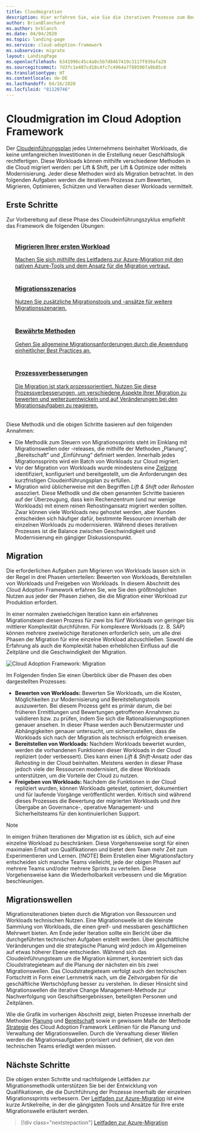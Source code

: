 ```yaml
---
title: Cloudmigration
description: Hier erfahren Sie, wie Sie die iterativen Prozesse zum Bewerten, Migrieren, Optimieren, Schützen und Verwalten der Workloads einrichten, die Sie zur Cloud migrieren möchten.
author: BrianBlanchard
ms.author: brblanch
ms.date: 04/04/2020
ms.topic: landing-page
ms.service: cloud-adoption-framework
ms.subservice: migrate
layout: LandingPage
ms.openlocfilehash: b341996c45c4a0c5b7d8467419c3117f939afa20
ms.sourcegitcommit: 7d3fc1e407cd18c4fc7c4964a77885907a9b85c0
ms.translationtype: HT
ms.contentlocale: de-DE
ms.lasthandoff: 04/16/2020
ms.locfileid: "81120746"
---
```

# <a name="cloud-migration-in-the-cloud-adoption-framework"></a>Cloudmigration im Cloud Adoption Framework

Der [Cloudeinführungsplan](../plan/index.md) jedes Unternehmens beinhaltet Workloads, die keine umfangreichen Investitionen in die Erstellung neuer Geschäftslogik rechtfertigen. Diese Workloads können mithilfe verschiedener Methoden in die Cloud migriert werden: per Lift & Shift, per Lift & Optimize oder mittels Modernisierung. Jeder diese Methoden wird als Migration betrachtet. In den folgenden Aufgaben werden die iterativen Prozesse zum Bewerten, Migrieren, Optimieren, Schützen und Verwalten dieser Workloads vermittelt.

## <a name="getting-started"></a>Erste Schritte

Zur Vorbereitung auf diese Phase des Cloudeinführungszyklus empfiehlt das Framework die folgenden Übungen:

<!-- markdownlint-disable MD033 -->
<ul class="panelContent cardsF">
    <li style="display: flex; flex-direction: column;">
        <a href="./azure-migration-guide/index.md">
            <div class="cardSize">
                <div class="cardPadding" style="padding-bottom:10px;">
                    <div class="card" style="padding-bottom:10px;">
                        <div class="cardImageOuter">
                            <div class="cardImage">
                                <img alt="" src="../_images/icons/1.png" data-linktype="external">
                            </div>
                        </div>
                        <div class="cardText" style="padding-left:0px;">
                            <h3>Migrieren Ihrer ersten Workload</h3>
Machen Sie sich mithilfe des Leitfadens zur Azure-Migration mit den nativen Azure-Tools und dem Ansatz für die Migration vertraut.
                        </div>
                    </div>
                </div>
            </div>
        </a>
    </li>
    <li style="display: flex; flex-direction: column;">
        <a href="./azure-best-practices/index.md">
            <div class="cardSize">
                <div class="cardPadding" style="padding-bottom:10px;">
                    <div class="card" style="padding-bottom:10px;">
                        <div class="cardImageOuter">
                            <div class="cardImage">
                                <img alt="" src="../_images/icons/2.png" data-linktype="external">
                            </div>
                        </div>
                        <div class="cardText" style="padding-left:0px;">
                            <h3>Migrationsszenarios</h3>
Nutzen Sie zusätzliche Migrationstools und -ansätze für weitere Migrationsszenarien.
                        </div>
                    </div>
                </div>
            </div>
        </a>
    </li>
    <li style="display: flex; flex-direction: column;">
        <a href="./azure-best-practices/index.md">
            <div class="cardSize">
                <div class="cardPadding" style="padding-bottom:10px;">
                    <div class="card" style="padding-bottom:10px;">
                        <div class="cardImageOuter">
                            <div class="cardImage">
                                <img alt="" src="../_images/icons/3.png" data-linktype="external">
                            </div>
                        </div>
                        <div class="cardText" style="padding-left:0px;">
                            <h3>Bewährte Methoden</h3>
Gehen Sie allgemeine Migrationsanforderungen durch die Anwendung einheitlicher Best Practices an.
                        </div>
                    </div>
                </div>
            </div>
        </a>
    </li>
    <li style="display: flex; flex-direction: column;">
        <a href="./migration-considerations/index.md">
            <div class="cardSize">
                <div class="cardPadding" style="padding-bottom:10px;">
                    <div class="card" style="padding-bottom:10px;">
                        <div class="cardImageOuter">
                            <div class="cardImage">
                                <img alt="" src="../_images/icons/4.png" data-linktype="external">
                            </div>
                        </div>
                        <div class="cardText" style="padding-left:0px;">
                            <h3>Prozessverbesserungen</h3>
Die Migration ist stark prozessorientiert. Nutzen Sie diese Prozessverbesserungen, um verschiedene Aspekte Ihrer Migration zu bewerten und weiterzuentwickeln und auf Veränderungen bei den Migrationsaufgaben zu reagieren.
                        </div>
                    </div>
                </div>
            </div>
        </a>
    </li>
</ul>
<!-- markdownlint-enable MD033 -->

Diese Methodik und die obigen Schritte basieren auf den folgenden Annahmen:

- Die Methodik zum Steuern von Migrationssprints steht im Einklang mit Migrationswellen oder -releases, die mithilfe der Methoden „Planung“, „Bereitschaft“ und „Einführung“ definiert werden. Innerhalb jedes Migrationssprints wird ein Batch von Workloads zur Cloud migriert.
- Vor der Migration von Workloads wurde mindestens eine [Zielzone](../ready/index.md) identifiziert, konfiguriert und bereitgestellt, um die Anforderungen des kurzfristigen Cloudeinführungsplan zu erfüllen.
- Migration wird üblicherweise mit den Begriffen _Lift & Shift_ oder _Rehosten_ assoziiert. Diese Methodik und die oben genannten Schritte basieren auf der Überzeugung, dass kein Rechenzentrum (und nur wenige Workloads) mit einem reinen Rehostingansatz migriert werden sollten. Zwar können viele Workloads neu gehostet werden, aber Kunden entscheiden sich häufiger dafür, bestimmte Ressourcen innerhalb der einzelnen Workloads zu modernisieren. Während dieses iterativen Prozesses ist die Balance zwischen Geschwindigkeit und Modernisierung ein gängiger Diskussionspunkt.

## <a name="migration-effort"></a>Migration

Die erforderlichen Aufgaben zum Migrieren von Workloads lassen sich in der Regel in drei Phasen unterteilen: Bewerten von Workloads, Bereitstellen von Workloads und Freigeben von Workloads. In diesem Abschnitt des Cloud Adoption Framework erfahren Sie, wie Sie den größtmöglichen Nutzen aus jeder der Phasen ziehen, die die Migration einer Workload zur Produktion erfordert.

In einer normalen zweiwöchigen Iteration kann ein erfahrenes Migrationsteam diesen Prozess für zwei bis fünf Workloads von geringer bis mittlerer Komplexität durchführen. Für komplexere Workloads (z. B. SAP) können mehrere zweiwöchige Iterationen erforderlich sein, um alle drei Phasen der Migration für eine einzelne Workload abzuschließen. Sowohl die Erfahrung als auch die Komplexität haben erheblichen Einfluss auf die Zeitpläne und die Geschwindigkeit der Migration.

![Cloud Adoption Framework: Migration](../_images/migrate/methodology.png)

Im Folgenden finden Sie einen Überblick über die Phasen des oben dargestellten Prozesses:

- **Bewerten von Workloads:** Bewerten Sie Workloads, um die Kosten, Möglichkeiten zur Modernisierung und Bereitstellungstools auszuwerten. Bei diesem Prozess geht es primär darum, die bei früheren Ermittlungen und Bewertungen getroffenen Annahmen zu validieren bzw. zu prüfen, indem Sie sich die Rationalisierungsoptionen genauer ansehen. In dieser Phase werden auch Benutzermuster und Abhängigkeiten genauer untersucht, um sicherzustellen, dass die Workloads sich nach der Migration als technisch erfolgreich erweisen.
- **Bereitstellen von Workloads:** Nachdem Workloads bewertet wurden, werden die vorhandenen Funktionen dieser Workloads in der Cloud repliziert (oder verbessert). Dies kann einen _Lift & Shift_-Ansatz oder das _Rehosting_ in der Cloud beinhalten. Meistens werden in dieser Phase jedoch viele der Ressourcen modernisiert, die diese Workloads unterstützen, um die Vorteile der Cloud zu nutzen.
- **Freigeben von Workloads:** Nachdem die Funktionen in der Cloud repliziert wurden, können Workloads getestet, optimiert, dokumentiert und für laufende Vorgänge veröffentlicht werden. Kritisch sind während dieses Prozesses die Bewertung der migrierten Workloads und ihre Übergabe an Governance-, operative Management- und Sicherheitsteams für den kontinuierlichen Support.

> [!NOTE]
> In einigen frühen Iterationen der Migration ist es üblich, sich auf eine einzelne Workload zu beschränken. Diese Vorgehensweise sorgt für einen maximalen Erhalt von Qualifikationen und bietet dem Team mehr Zeit zum Experimentieren und Lernen.
> [!NOTE]
> Beim Erstellen einer Migrationsfactory entscheiden sich manche Teams vielleicht, jede der obigen Phasen auf mehrere Teams und/oder mehrere Sprints zu verteilen. Diese Vorgehensweise kann die Wiederholbarkeit verbessern und die Migration beschleunigen.

## <a name="migration-waves"></a>Migrationswellen

Migrationsiterationen bieten durch die Migration von Ressourcen und Workloads technischen Nutzen. Eine Migrationswelle ist die kleinste Sammlung von Workloads, die einen greif- und messbaren geschäftlichen Mehrwert bieten. Am Ende jeder Iteration sollte ein Bericht über die durchgeführten technischen Aufgaben erstellt werden. Über geschäftliche Veränderungen und die strategische Planung wird jedoch im Allgemeinen auf etwas höherer Ebene entschieden. Während sich das Cloudeinführungsteam um die Migration kümmert, konzentriert sich das Cloudstrategieteam auf die Planung der nächsten ein bis zwei Migrationswellen. Das Cloudstrategieteam verfolgt auch den technischen Fortschritt in Form einer Lernmetrik nach, um die Zeitvorgaben für die geschäftliche Wertschöpfung besser zu verstehen. In dieser Hinsicht sind Migrationswellen die iterative Change Management-Methode zur Nachverfolgung von Geschäftsergebnissen, beteiligten Personen und Zeitplänen.

Wie die Grafik im vorherigen Abschnitt zeigt, bieten Prozesse innerhalb der Methoden [Planung](../plan/index.md) und [Bereitschaft](../ready/index.md) sowie in gewissem Maße der Methode [Strategie](../strategy/index.md) des Cloud Adoption Framework Leitlinien für die Planung und Verwaltung der Migrationswellen. Durch die Verwaltung dieser Wellen werden die Migrationsaufgaben priorisiert und definiert, die von den technischen Teams erledigt werden müssen.

## <a name="next-steps"></a>Nächste Schritte

Die obigen ersten Schritte und nachfolgende Leitfäden zur Migrationsmethodik unterstützen Sie bei der Entwicklung von Qualifikationen, die die Durchführung der Prozesse innerhalb der einzelnen Migrationssprints verbessern. Der [Leitfaden zur Azure-Migration](./azure-migration-guide/index.md) ist eine kurze Artikelreihe, in der die gängigsten Tools und Ansätze für Ihre erste Migrationswelle erläutert werden.

> [!div class="nextstepaction"]
> [Leitfaden zur Azure-Migration](./azure-migration-guide/index.md)

